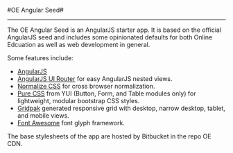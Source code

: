 #OE Angular Seed#
* * *
The OE Angular Seed is an AngularJS starter app. It is based on the official AngularJS seed and includes some opinionated defaults for both Online Edcuation as well as web development in general.

Some features include:

+ [AngularJS](https://angularjs.org/)
+ [AngularJS UI Router](https://github.com/angular-ui/ui-router) for easy AngularJS nested views.
+ [Normalize CSS](http://necolas.github.io/normalize.css/) for cross browser normalization.
+ [Pure CSS](http://purecss.io) from YUI (Button, Form, and Table modules only) for lightweight, modular bootstrap CSS styles.
+ [Gridpak](http://gridpak.com) generated responsive grid with desktop, narrow desktop, tablet, and mobile views.
+ [Font Awesome](http://fortawesome.github.io/Font-Awesome/) font glyph framework.

The base stylesheets of the app are hosted by Bitbucket in the repo OE CDN.